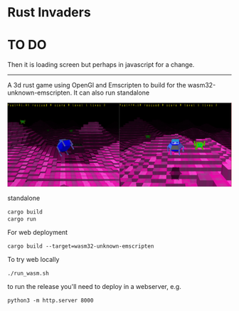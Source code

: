 # Rust Invaders

# TO DO

Then it is loading  screen but perhaps in javascript for a change.

--------------------------------------



A 3d rust game using OpenGl and Emscripten to build for the wasm32-unknown-emscripten.
It can also run standalone

![screenshot](screenshot.png)

standalone
```
cargo build
cargo run
```

For web deployment
```
cargo build --target=wasm32-unknown-emscripten 
```

To try web locally
```
./run_wasm.sh
```

to run the release you'll need to deploy in a webserver, e.g.
```
python3 -m http.server 8000
```
